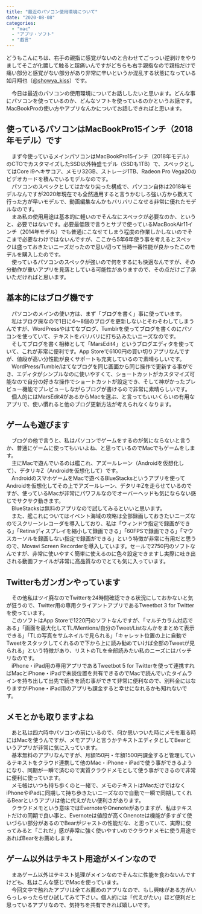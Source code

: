 ```yaml
---
title: "最近のパソコン使用環境について"
date: "2020-08-08"
categories: 
  - "mac"
  - "アプリ・ソフト"
  - "戯言"
---
```


どうもこんにちは、右手の親指に感覚がないのと合わせてごっつい逆剥けをやりましてそこが化膿して触ると超痛いんですがどちらも右手親指なので親指だけで痛い部分と感覚がない部分があり非常に辛いというか混乱する状態になっている如月翔也（[@showya\_kiss](http://twitter.com/showya_kiss)）です。  
  
　今日は最近のパソコンの使用環境についてお話ししたいと思います。どんな事にパソコンを使っているのか、どんなソフトを使っているのかというお話です。MacBookProの使い方やアプリなんかについてお話しできればと思います。  

## 使っているパソコンはMacBookPro15インチ（2018年モデル）です

　まず今使っているメインパソコンはMacBookPro15インチ（2018年モデル）のCTOでカスタマイズしたSSD以外特盛モデル（SSDも1TB）で、スペックとしてはCore i9ヘキサコア、メモリ32GB、ストレージ1TB、Radeon Pro Vega20のビデオカードを積んでいるモデルなのです。  
　パソコンのスペックとしてはかなり尖った構成で、パソコン自体は2018年モデルなんですが2020年現在でも全然通用すると言うかむしろ強い方から数えて行った方が早いモデルで、動画編集なんかもバリバリこなせる非常に優れたモデルなのです。  
　まあ私の使用用途は基本的に軽いのでそんなにスペックが必要なのか、というと、必要ではないです。必要最低限で言うとサブで使っているMacBookAir11インチ（2014年モデル）でも普通にこなせてしまう程度の作業しかしないのでそこまで必要なわけではないんですが、ここから5年6年使う事を考えるとスペックは盛っておきたいニーズだったので思い切って当時一番性能が良かったこのモデルを購入したのです。  
　使っているパソコンのスペックが強いので何をするにも快適なんですが、その分動作が重いアプリを見落としている可能性がありますので、その点だけご了承いただければと思います。  

## 基本的にはブログ機です

　パソコンのメインの使い方は、まず「ブログを書く」事に使っています。  
　私はブログ廃なので1日に4〜8個のブログを更新しないとそわそわしてしまうんですが、WordPressやはてなブログ、Tumblrを使ってブログを書くのにパソコンを使っていて、テキストをバリバリに打ち込みたいニーズなのです。  
　そしてブログを書く相棒として「MarsEdit4」というブログエディタを使っていて、これが非常に便利です。App Storeで6100円の買い切りアプリなんですが、値段が高い分性能が良くサポートも充実しているので素晴らしいです。  
　WordPress/Tumble/はてなブログを同じ画面から同じ操作で更新する事ができ、エディタがシンプルなのに使いやすくて、ショートカットがカスタマイズ可能なので自分の好きな操作でショートカットが設定でき、そして神がかったプレビュー機能でプレビューしながらブログが書けるので非常に素晴らしいです。  
　個人的にはMarsEdit4があるからMacを選ぶ、と言ってもいいくらいの有用なアプリで、使い慣れると他のブログ更新方法が考えられなくなります。  

## ゲームも遊びます

　ブログの他で言うと、私はパソコンでゲームをするのが気にならないと言うか、普通にゲームに使ってもいいよね、と思っているのでMacでもゲームをします。  
　主にMacで遊んでいるのは艦これ、アズールレーン（Androidを仮想化して）、デタリキZ（Androidを仮想化して）です。  
　AndroidのスマホゲームをMacで遊べるBlueStacksというアプリを使ってAndroidを仮想化してその上でアズールレーン、デタリキZを走らせているのですが、使っているMacが非常にパワフルなのでオーバーヘッドも気にならない感じでサクサク動きます。  
　BlueStacksは無料のアプリなので試してみるといいと思います。  
　また、艦これについてはイベント海域の攻略は全部録画しておきたいニーズなのでスクリーンレコーダを導入しており、私は「ウィンドウ指定で録画ができる」「Retinaディスプレイを縮小して録画できる」「60FPSで録画できる」「マウスカーソルを録画しない指定で録画ができる」という特徴が非常に有用だと思うので、Movavi Screen Recorderを導入しています。セールで2750円のソフトなんですが、非常に使いやすく簡単に使えるのに色々設定できますし実際に吐き出される動画ファイルが非常に高品質なのでとても気に入っています。  

## Twitterもガンガンやっています

　その他私はツイ廃なのでTwitterを24時間確認できる状況にしておかないと気が狂うので、Twitter用の専用クライアントアプリであるTweetbot 3 for Twitterを使っています。  
　このソフトはApp Storeで1220円のソフトなんですが、「マルチカラム対応である」「画面を最大化してTL/Mentions/自分のTweet/Listなんかをまとめて表示できる」「TLの写真をサムネイルで見られる」「キャレット位置の上に自動でTweetをスタックしてくれるので下から上に読み勧めていけば全部のTweetが見られる」という特徴があり、リストのTLを全部読みたい私のニーズにはバッチリなのです。  
　iPhone・iPad用の専用アプリであるTweetbot 5 for Twitterを使って連携すればMacとiPhone・iPadで未読位置を共有できるのでMacで読んでいたタイムラインを持ち出して出先で続きを読む事ができて非常に便利なので、別料金にはなりますがiPhone・iPad用のアプリも課金すると幸せになれるかも知れないです。  

## メモとかも取りますよね

　あと私は四六時中パソコンの前にいるので、何か思いついた時にメモを取る時にはMacを使うんですが、メモアプリと言うかテキストエディタとしてBearというアプリが非常に気に入っています。  
　基本無料のアプリなんですが、月額150円・年額1500円課金すると管理しているテキストをクラウド連携して他のMac・iPhone・iPadで使う事ができるようになり、同期が一瞬で済むので実質クラウドメモとして使う事ができるので非常に便利に使っています。  
　メモ帳はいつも持ち歩くのと一緒で、メモのテキストはMacだけではなくiPhoneやiPadに同期して持ち歩きたいニーズなので自動で一瞬で同期してくれるBearというアプリは他に代えがたい便利さがあります。  
　クラウドメモという意味ではEvernoteやOnenoteがありますが、私はテキストだけの同期で良い事と、Evernoteは値段が高くOnenoteは機能が多すぎて使いづらい部分があるのでBearがジャストの性能だな、と思っていて、実際に使ってみると「これだ」感が非常に強く使いやすいのでクラウドメモに使う用途であればBearをお薦めします。  

## ゲーム以外はテキスト用途がメインなので

　まあゲーム以外はテキスト処理がメインなのでそんなに性能を食わないんですけども、私はこんな感じでMacを使っています。  
　今回文中で触れたアプリは全てお薦めのアプリなので、もし興味がある方がいらっしゃったらぜひ試してみて下さい。個人的には「代えがたい」ほど便利だと思っているアプリなので、気持ちを共有できれば嬉しいです。
